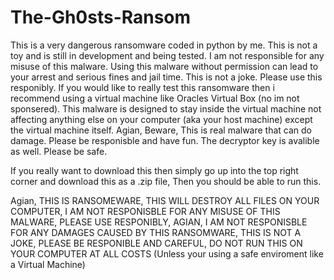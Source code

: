 # The-Gh0sts-Ransom
This is a very dangerous ransomware coded in python by me. This is not a toy and is still in development and being tested. I am not responsible for any misuse of this malware. Using this malware without permission can lead to your arrest and serious fines and jail time. This is not a joke. Please use this responibly. If you would like to really test this ransomware then i recommend using a virtual machine like Oracles Virtual Box (no im not sponsered). This malware is designed to stay inside the virtual machine not affecting anything else on your computer (aka your host machine) except the virtual machine itself. Agian, Beware, This is real malware that can do damage. Please be responisble and have fun. The decryptor key is avalible as well. Please be safe.

If you really want to download this then simply go up into the top right corner and download this as a .zip file, Then you should be able to run this.

Agian, THIS IS RANSOMEWARE, THIS WILL DESTROY ALL FILES ON YOUR COMPUTER, I AM NOT RESPONISBLE FOR ANY MISUSE OF THIS MALWARE, PLEASE USE RESPONIBLY, AGIAN, I AM NOT RESPONISBLE FOR ANY DAMAGES CAUSED BY THIS RANSOMWARE, THIS IS NOT A JOKE, PLEASE BE RESPONIBLE AND CAREFUL, DO NOT RUN THIS ON YOUR COMPUTER AT ALL COSTS (Unless your using a safe enviroment like a Virtual Machine)
